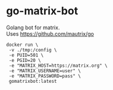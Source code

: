 # go-matrix-bot

Golang bot for matrix.    
Uses https://github.com/mautrix/go

```
docker run \
 -v ./tmp:/config \
 -e PUID=501 \
 -e PGID=20 \
 -e "MATRIX_HOST=https://matrix.org" \
 -e "MATRIX_USERNAME=user" \
 -e "MATRIX_PASSWORD=pass" \
 gomatrixbot:latest
```
